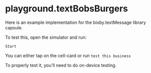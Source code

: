# playground.textBobsBurgers

Here is an example implementation for the bixby.textMessage library capsule.

To test this, open the simulator and run:

`Start`

You can either tap on the cell-card or run `test this business`

To properly test it, you'll need to do on-device testing.
